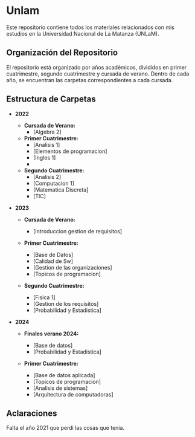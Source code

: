  # Unlam

Este repositorio contiene todos los materiales relacionados con mis estudios en la Universidad Nacional de La Matanza (UNLaM).

## Organización del Repositorio

El repositorio está organizado por años académicos, divididos en primer cuatrimestre, segundo cuatrimestre y cursada de verano. Dentro de cada año, se encuentran las carpetas correspondientes a cada cursada.

## Estructura de Carpetas

- **2022**
  - **Cursada de Verano:**
      - [Algebra 2]
  - **Primer Cuatrimestre:**
      - [Analisis 1]
      - [Elementos de programacion]
      - [Ingles 1]
      - 
  - **Segundo Cuatrimestre:**
      - [Analisis 2]
      - [Computacion 1]
      - [Matematica Discreta]
      - [TIC]

- **2023**
  - **Cursada de Verano:**
      - [Introduccion gestion de requisitos]
  
  - **Primer Cuatrimestre:**
      - [Base de Datos]
      - [Calidad de Sw]
      - [Gestion de las organizaciones]
      - [Topicos de programacion]

  - **Segundo Cuatrimestre:**
      - [Fisica 1]
      - [Gestion de los requisitos]
      - [Probabilidad y Estadistica]



- **2024**
  - **Finales verano 2024:**
      - [Base de datos]
      - [Probabilidad y Estadistica]

  - **Primer Cuatrimestre:**
      - [Base de datos aplicada]
      - [Topicos de programacion]
      - [Analisis de sistemas]
      - [Arquitectura de computadoras]

      
## Aclaraciones

Falta el año 2021 que perdi las cosas que tenia.
 

